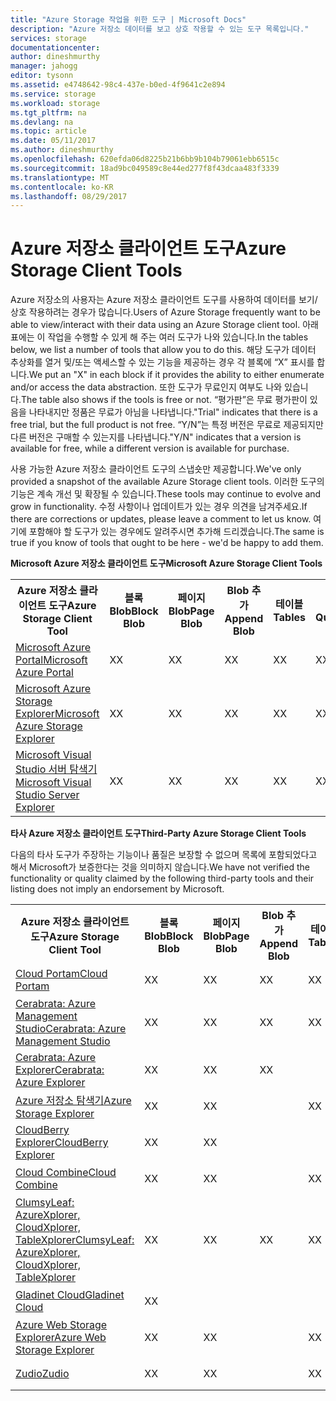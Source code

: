 ```yaml
---
title: "Azure Storage 작업을 위한 도구 | Microsoft Docs"
description: "Azure 저장소 데이터를 보고 상호 작용할 수 있는 도구 목록입니다."
services: storage
documentationcenter: 
author: dineshmurthy
manager: jahogg
editor: tysonn
ms.assetid: e4748642-98c4-437e-b0ed-4f9641c2e894
ms.service: storage
ms.workload: storage
ms.tgt_pltfrm: na
ms.devlang: na
ms.topic: article
ms.date: 05/11/2017
ms.author: dineshmurthy
ms.openlocfilehash: 620efda06d8225b21b6bb9b104b79061ebb6515c
ms.sourcegitcommit: 18ad9bc049589c8e44ed277f8f43dcaa483f3339
ms.translationtype: MT
ms.contentlocale: ko-KR
ms.lasthandoff: 08/29/2017
---
```

# <a name="azure-storage-client-tools"></a><span data-ttu-id="d763b-103">Azure 저장소 클라이언트 도구</span><span class="sxs-lookup"><span data-stu-id="d763b-103">Azure Storage Client Tools</span></span>
<span data-ttu-id="d763b-104">Azure 저장소의 사용자는 Azure 저장소 클라이언트 도구를 사용하여 데이터를 보기/상호 작용하려는 경우가 많습니다.</span><span class="sxs-lookup"><span data-stu-id="d763b-104">Users of Azure Storage frequently want to be able to view/interact with their data using an Azure Storage client tool.</span></span> <span data-ttu-id="d763b-105">아래 표에는 이 작업을 수행할 수 있게 해 주는 여러 도구가 나와 있습니다.</span><span class="sxs-lookup"><span data-stu-id="d763b-105">In the tables below, we list a number of tools that allow you to do this.</span></span> <span data-ttu-id="d763b-106">해당 도구가 데이터 추상화를 열거 및/또는 액세스할 수 있는 기능을 제공하는 경우 각 블록에 “X” 표시를 합니다.</span><span class="sxs-lookup"><span data-stu-id="d763b-106">We put an "X" in each block if it provides the ability to either enumerate and/or access the data abstraction.</span></span> <span data-ttu-id="d763b-107">또한 도구가 무료인지 여부도 나와 있습니다.</span><span class="sxs-lookup"><span data-stu-id="d763b-107">The table also shows if the tools is free or not.</span></span> <span data-ttu-id="d763b-108">“평가판”은 무료 평가판이 있음을 나타내지만 정품은 무료가 아님을 나타냅니다.</span><span class="sxs-lookup"><span data-stu-id="d763b-108">"Trial" indicates that there is a free trial, but the full product is not free.</span></span> <span data-ttu-id="d763b-109">“Y/N”는 특정 버전은 무료로 제공되지만 다른 버전은 구매할 수 있는지를 나타냅니다.</span><span class="sxs-lookup"><span data-stu-id="d763b-109">"Y/N" indicates that a version is available for free, while a different version is available for purchase.</span></span>

<span data-ttu-id="d763b-110">사용 가능한 Azure 저장소 클라이언트 도구의 스냅숏만 제공합니다.</span><span class="sxs-lookup"><span data-stu-id="d763b-110">We've only provided a snapshot of the available Azure Storage client tools.</span></span> <span data-ttu-id="d763b-111">이러한 도구의 기능은 계속 개선 및 확장될 수 있습니다.</span><span class="sxs-lookup"><span data-stu-id="d763b-111">These tools may continue to evolve and grow in functionality.</span></span> <span data-ttu-id="d763b-112">수정 사항이나 업데이트가 있는 경우 의견을 남겨주세요.</span><span class="sxs-lookup"><span data-stu-id="d763b-112">If there are corrections or updates, please leave a comment to let us know.</span></span> <span data-ttu-id="d763b-113">여기에 포함해야 할 도구가 있는 경우에도 알려주시면 추가해 드리겠습니다.</span><span class="sxs-lookup"><span data-stu-id="d763b-113">The same is true if you know of tools that ought to be here - we'd be happy to add them.</span></span>

<span data-ttu-id="d763b-114">**Microsoft Azure 저장소 클라이언트 도구**</span><span class="sxs-lookup"><span data-stu-id="d763b-114">**Microsoft Azure Storage Client Tools**</span></span>

<table>
  <tr>
    <th rowspan="2"><span data-ttu-id="d763b-115">Azure 저장소 클라이언트 도구</span><span class="sxs-lookup"><span data-stu-id="d763b-115">Azure Storage Client Tool</span></span></th>
    <th rowspan="2"><span data-ttu-id="d763b-116">블록 Blob</span><span class="sxs-lookup"><span data-stu-id="d763b-116">Block Blob</span></span></th>
    <th rowspan="2"><span data-ttu-id="d763b-117">페이지 Blob</span><span class="sxs-lookup"><span data-stu-id="d763b-117">Page Blob</span></span></th>
    <th rowspan="2"><span data-ttu-id="d763b-118">Blob 추가</span><span class="sxs-lookup"><span data-stu-id="d763b-118">Append Blob</span></span></th>
    <th rowspan="2"><span data-ttu-id="d763b-119">테이블</span><span class="sxs-lookup"><span data-stu-id="d763b-119">Tables</span></span></th>
    <th rowspan="2"><span data-ttu-id="d763b-120">큐</span><span class="sxs-lookup"><span data-stu-id="d763b-120">Queues</span></span></th>
    <th rowspan="2"><span data-ttu-id="d763b-121">파일</span><span class="sxs-lookup"><span data-stu-id="d763b-121">Files</span></span></th>
    <th rowspan="2"><span data-ttu-id="d763b-122">무료</span><span class="sxs-lookup"><span data-stu-id="d763b-122">Free</span></span></th>
    <th colspan="4"><span data-ttu-id="d763b-123">플랫폼</span><span class="sxs-lookup"><span data-stu-id="d763b-123">Platform</span></span></th>
  </tr>
  <tr>
    <td><span data-ttu-id="d763b-124">웹</span><span class="sxs-lookup"><span data-stu-id="d763b-124">Web</span></span></td>
    <td><span data-ttu-id="d763b-125">Windows</span><span class="sxs-lookup"><span data-stu-id="d763b-125">Windows</span></span></td>
    <td><span data-ttu-id="d763b-126">OSX</span><span class="sxs-lookup"><span data-stu-id="d763b-126">OSX</span></span></td>
    <td><span data-ttu-id="d763b-127">Linux</span><span class="sxs-lookup"><span data-stu-id="d763b-127">Linux</span></span></td>
  </tr>
  <tr>
    <td><span data-ttu-id="d763b-128"><a href="https://azure.microsoft.com/features/azure-portal/">Microsoft Azure Portal</a></span><span class="sxs-lookup"><span data-stu-id="d763b-128"><a href="https://azure.microsoft.com/features/azure-portal/">Microsoft Azure Portal</a></span></span></td>
    <td><span data-ttu-id="d763b-129">X</span><span class="sxs-lookup"><span data-stu-id="d763b-129">X</span></span></td>
    <td><span data-ttu-id="d763b-130">X</span><span class="sxs-lookup"><span data-stu-id="d763b-130">X</span></span></td>
    <td><span data-ttu-id="d763b-131">X</span><span class="sxs-lookup"><span data-stu-id="d763b-131">X</span></span></td>
    <td><span data-ttu-id="d763b-132">X</span><span class="sxs-lookup"><span data-stu-id="d763b-132">X</span></span></td>
    <td><span data-ttu-id="d763b-133">X</span><span class="sxs-lookup"><span data-stu-id="d763b-133">X</span></span></td>
    <td><span data-ttu-id="d763b-134">X</span><span class="sxs-lookup"><span data-stu-id="d763b-134">X</span></span></td>
    <td><span data-ttu-id="d763b-135">Y</span><span class="sxs-lookup"><span data-stu-id="d763b-135">Y</span></span></td>
    <td><span data-ttu-id="d763b-136">X</span><span class="sxs-lookup"><span data-stu-id="d763b-136">X</span></span></td>
    <td></td>
    <td></td>
    <td></td>
  </tr>
  <tr>
    <td><span data-ttu-id="d763b-137"><a href="http://storageexplorer.com/">Microsoft Azure Storage Explorer</a></span><span class="sxs-lookup"><span data-stu-id="d763b-137"><a href="http://storageexplorer.com/">Microsoft Azure Storage Explorer</a></span></span></td>
    <td><span data-ttu-id="d763b-138">X</span><span class="sxs-lookup"><span data-stu-id="d763b-138">X</span></span></td>
    <td><span data-ttu-id="d763b-139">X</span><span class="sxs-lookup"><span data-stu-id="d763b-139">X</span></span></td>
    <td><span data-ttu-id="d763b-140">X</span><span class="sxs-lookup"><span data-stu-id="d763b-140">X</span></span></td>
    <td><span data-ttu-id="d763b-141">X</span><span class="sxs-lookup"><span data-stu-id="d763b-141">X</span></span></td>
    <td><span data-ttu-id="d763b-142">X</span><span class="sxs-lookup"><span data-stu-id="d763b-142">X</span></span></td>
    <td><span data-ttu-id="d763b-143">X</span><span class="sxs-lookup"><span data-stu-id="d763b-143">X</span></span></td>
    <td><span data-ttu-id="d763b-144">Y</span><span class="sxs-lookup"><span data-stu-id="d763b-144">Y</span></span></td>
    <td></td>
    <td><span data-ttu-id="d763b-145">X</span><span class="sxs-lookup"><span data-stu-id="d763b-145">X</span></span></td>
    <td><span data-ttu-id="d763b-146">X</span><span class="sxs-lookup"><span data-stu-id="d763b-146">X</span></span></td>
    <td><span data-ttu-id="d763b-147">X</span><span class="sxs-lookup"><span data-stu-id="d763b-147">X</span></span></td>
  </tr>
  <tr>
    <td><span data-ttu-id="d763b-148"><a href="https://www.visualstudio.com/features/azure-tools-vs.aspx">Microsoft Visual Studio 서버 탐색기</a></span><span class="sxs-lookup"><span data-stu-id="d763b-148"><a href="https://www.visualstudio.com/features/azure-tools-vs.aspx">Microsoft Visual Studio Server Explorer</a></span></span></td>
    <td><span data-ttu-id="d763b-149">X</span><span class="sxs-lookup"><span data-stu-id="d763b-149">X</span></span></td>
    <td><span data-ttu-id="d763b-150">X</span><span class="sxs-lookup"><span data-stu-id="d763b-150">X</span></span></td>
    <td><span data-ttu-id="d763b-151">X</span><span class="sxs-lookup"><span data-stu-id="d763b-151">X</span></span></td>
    <td><span data-ttu-id="d763b-152">X</span><span class="sxs-lookup"><span data-stu-id="d763b-152">X</span></span></td>
    <td><span data-ttu-id="d763b-153">X</span><span class="sxs-lookup"><span data-stu-id="d763b-153">X</span></span></td>
    <td></td>
    <td><span data-ttu-id="d763b-154">Y</span><span class="sxs-lookup"><span data-stu-id="d763b-154">Y</span></span></td>
    <td></td>
    <td><span data-ttu-id="d763b-155">X</span><span class="sxs-lookup"><span data-stu-id="d763b-155">X</span></span></td>
    <td></td>
    <td></td>
  </tr>
</table>

<span data-ttu-id="d763b-156">**타사 Azure 저장소 클라이언트 도구**</span><span class="sxs-lookup"><span data-stu-id="d763b-156">**Third-Party Azure Storage Client Tools**</span></span>

<span data-ttu-id="d763b-157">다음의 타사 도구가 주장하는 기능이나 품질은 보장할 수 없으며 목록에 포함되었다고 해서 Microsoft가 보증한다는 것을 의미하지 않습니다.</span><span class="sxs-lookup"><span data-stu-id="d763b-157">We have not verified the functionality or quality claimed by the following third-party tools and their listing does not imply an endorsement by Microsoft.</span></span>

<table>
  <tr>
    <th rowspan="2"><span data-ttu-id="d763b-158">Azure 저장소 클라이언트 도구</span><span class="sxs-lookup"><span data-stu-id="d763b-158">Azure Storage Client Tool</span></span></th>
    <th rowspan="2"><span data-ttu-id="d763b-159">블록 Blob</span><span class="sxs-lookup"><span data-stu-id="d763b-159">Block Blob</span></span></th>
    <th rowspan="2"><span data-ttu-id="d763b-160">페이지 Blob</span><span class="sxs-lookup"><span data-stu-id="d763b-160">Page Blob</span></span></th>
    <th rowspan="2"><span data-ttu-id="d763b-161">Blob 추가</span><span class="sxs-lookup"><span data-stu-id="d763b-161">Append Blob</span></span></th>
    <th rowspan="2"><span data-ttu-id="d763b-162">테이블</span><span class="sxs-lookup"><span data-stu-id="d763b-162">Tables</span></span></th>
    <th rowspan="2"><span data-ttu-id="d763b-163">큐</span><span class="sxs-lookup"><span data-stu-id="d763b-163">Queues</span></span></th>
    <th rowspan="2"><span data-ttu-id="d763b-164">파일</span><span class="sxs-lookup"><span data-stu-id="d763b-164">Files</span></span></th>
    <th rowspan="2"><span data-ttu-id="d763b-165">무료</span><span class="sxs-lookup"><span data-stu-id="d763b-165">Free</span></span></th>
    <th colspan="4"><span data-ttu-id="d763b-166">플랫폼</span><span class="sxs-lookup"><span data-stu-id="d763b-166">Platform</span></span></th>
  </tr>
  <tr>
    <td><span data-ttu-id="d763b-167">웹</span><span class="sxs-lookup"><span data-stu-id="d763b-167">Web</span></span></td>
    <td><span data-ttu-id="d763b-168">Windows</span><span class="sxs-lookup"><span data-stu-id="d763b-168">Windows</span></span></td>
    <td><span data-ttu-id="d763b-169">OSX</span><span class="sxs-lookup"><span data-stu-id="d763b-169">OSX</span></span></td>
    <td><span data-ttu-id="d763b-170">Linux</span><span class="sxs-lookup"><span data-stu-id="d763b-170">Linux</span></span></td>
  </tr>
  <tr>
    <td><span data-ttu-id="d763b-171"><a href="http://www.cloudportam.com/">Cloud Portam</a></span><span class="sxs-lookup"><span data-stu-id="d763b-171"><a href="http://www.cloudportam.com/">Cloud Portam</a></span></span></td>
    <td><span data-ttu-id="d763b-172">X</span><span class="sxs-lookup"><span data-stu-id="d763b-172">X</span></span></td>
    <td><span data-ttu-id="d763b-173">X</span><span class="sxs-lookup"><span data-stu-id="d763b-173">X</span></span></td>
    <td><span data-ttu-id="d763b-174">X</span><span class="sxs-lookup"><span data-stu-id="d763b-174">X</span></span></td>
    <td><span data-ttu-id="d763b-175">X</span><span class="sxs-lookup"><span data-stu-id="d763b-175">X</span></span></td>
    <td><span data-ttu-id="d763b-176">X</span><span class="sxs-lookup"><span data-stu-id="d763b-176">X</span></span></td>
    <td><span data-ttu-id="d763b-177">X</span><span class="sxs-lookup"><span data-stu-id="d763b-177">X</span></span></td>
    <td><span data-ttu-id="d763b-178">평가판</span><span class="sxs-lookup"><span data-stu-id="d763b-178">Trial</span></span></td>
    <td><span data-ttu-id="d763b-179">X</span><span class="sxs-lookup"><span data-stu-id="d763b-179">X</span></span></td>
    <td></td>
    <td></td>
    <td></td>
  </tr>
  <tr>
    <td><span data-ttu-id="d763b-180"><a href="http://www.cerebrata.com/products/azure-management-studio/introduction">Cerabrata: Azure Management Studio</a></span><span class="sxs-lookup"><span data-stu-id="d763b-180"><a href="http://www.cerebrata.com/products/azure-management-studio/introduction">Cerabrata: Azure Management Studio</a></span></span></td>
    <td><span data-ttu-id="d763b-181">X</span><span class="sxs-lookup"><span data-stu-id="d763b-181">X</span></span></td>
    <td><span data-ttu-id="d763b-182">X</span><span class="sxs-lookup"><span data-stu-id="d763b-182">X</span></span></td>
    <td><span data-ttu-id="d763b-183">X</span><span class="sxs-lookup"><span data-stu-id="d763b-183">X</span></span></td>
    <td><span data-ttu-id="d763b-184">X</span><span class="sxs-lookup"><span data-stu-id="d763b-184">X</span></span></td>
    <td><span data-ttu-id="d763b-185">X</span><span class="sxs-lookup"><span data-stu-id="d763b-185">X</span></span></td>
    <td><span data-ttu-id="d763b-186">X</span><span class="sxs-lookup"><span data-stu-id="d763b-186">X</span></span></td>
    <td><span data-ttu-id="d763b-187">평가판</span><span class="sxs-lookup"><span data-stu-id="d763b-187">Trial</span></span></td>
    <td></td>
    <td><span data-ttu-id="d763b-188">X</span><span class="sxs-lookup"><span data-stu-id="d763b-188">X</span></span></td>
    <td></td>
    <td></td>
  </tr>
  <tr>
    <td><span data-ttu-id="d763b-189"><a href="http://www.cerebrata.com/products/azure-explorer/introduction">Cerabrata: Azure Explorer</a></span><span class="sxs-lookup"><span data-stu-id="d763b-189"><a href="http://www.cerebrata.com/products/azure-explorer/introduction">Cerabrata: Azure Explorer</a></span></span></td>
    <td><span data-ttu-id="d763b-190">X</span><span class="sxs-lookup"><span data-stu-id="d763b-190">X</span></span></td>
    <td><span data-ttu-id="d763b-191">X</span><span class="sxs-lookup"><span data-stu-id="d763b-191">X</span></span></td>
    <td><span data-ttu-id="d763b-192">X</span><span class="sxs-lookup"><span data-stu-id="d763b-192">X</span></span></td>
    <td></td>
    <td></td>
    <td><span data-ttu-id="d763b-193">X</span><span class="sxs-lookup"><span data-stu-id="d763b-193">X</span></span></td>
    <td><span data-ttu-id="d763b-194">Y</span><span class="sxs-lookup"><span data-stu-id="d763b-194">Y</span></span></td>
    <td></td>
    <td><span data-ttu-id="d763b-195">X</span><span class="sxs-lookup"><span data-stu-id="d763b-195">X</span></span></td>
    <td></td>
    <td></td>
  </tr>
  <tr>
    <td><span data-ttu-id="d763b-196"><a href="https://github.com/sebagomez/azurestorageexplorer">Azure 저장소 탐색기</a></span><span class="sxs-lookup"><span data-stu-id="d763b-196"><a href="https://github.com/sebagomez/azurestorageexplorer">Azure Storage Explorer</a></span></span></td>
    <td><span data-ttu-id="d763b-197">X</span><span class="sxs-lookup"><span data-stu-id="d763b-197">X</span></span></td>
    <td><span data-ttu-id="d763b-198">X</span><span class="sxs-lookup"><span data-stu-id="d763b-198">X</span></span></td>
    <td></td>
    <td><span data-ttu-id="d763b-199">X</span><span class="sxs-lookup"><span data-stu-id="d763b-199">X</span></span></td>
    <td><span data-ttu-id="d763b-200">X</span><span class="sxs-lookup"><span data-stu-id="d763b-200">X</span></span></td>
    <td></td>
    <td><span data-ttu-id="d763b-201">Y</span><span class="sxs-lookup"><span data-stu-id="d763b-201">Y</span></span></td>
    <td></td>
    <td><span data-ttu-id="d763b-202">X</span><span class="sxs-lookup"><span data-stu-id="d763b-202">X</span></span></td>
    <td></td>
    <td></td>
  </tr>
  <tr>
    <td><span data-ttu-id="d763b-203"><a href="http://www.cloudberrylab.com/free-microsoft-azure-explorer.aspx">CloudBerry Explorer</a></span><span class="sxs-lookup"><span data-stu-id="d763b-203"><a href="http://www.cloudberrylab.com/free-microsoft-azure-explorer.aspx">CloudBerry Explorer</a></span></span></td>
    <td><span data-ttu-id="d763b-204">X</span><span class="sxs-lookup"><span data-stu-id="d763b-204">X</span></span></td>
    <td><span data-ttu-id="d763b-205">X</span><span class="sxs-lookup"><span data-stu-id="d763b-205">X</span></span></td>
    <td></td>
    <td></td>
    <td></td>
    <td><span data-ttu-id="d763b-206">X</span><span class="sxs-lookup"><span data-stu-id="d763b-206">X</span></span></td>
    <td><span data-ttu-id="d763b-207">Y/N</span><span class="sxs-lookup"><span data-stu-id="d763b-207">Y/N</span></span></td>
    <td></td>
    <td><span data-ttu-id="d763b-208">X</span><span class="sxs-lookup"><span data-stu-id="d763b-208">X</span></span></td>
    <td></td>
    <td></td>
  </tr>
  <tr>
    <td><span data-ttu-id="d763b-209"><a href="http://www.gapotchenko.com/cloudcombine">Cloud Combine</a></span><span class="sxs-lookup"><span data-stu-id="d763b-209"><a href="http://www.gapotchenko.com/cloudcombine">Cloud Combine</a></span></span></td>
    <td><span data-ttu-id="d763b-210">X</span><span class="sxs-lookup"><span data-stu-id="d763b-210">X</span></span></td>
    <td><span data-ttu-id="d763b-211">X</span><span class="sxs-lookup"><span data-stu-id="d763b-211">X</span></span></td>
    <td></td>
    <td><span data-ttu-id="d763b-212">X</span><span class="sxs-lookup"><span data-stu-id="d763b-212">X</span></span></td>
    <td><span data-ttu-id="d763b-213">X</span><span class="sxs-lookup"><span data-stu-id="d763b-213">X</span></span></td>
    <td></td>
    <td><span data-ttu-id="d763b-214">평가판</span><span class="sxs-lookup"><span data-stu-id="d763b-214">Trial</span></span></td>
    <td></td>
    <td><span data-ttu-id="d763b-215">X</span><span class="sxs-lookup"><span data-stu-id="d763b-215">X</span></span></td>
    <td></td>
    <td></td>
  </tr>
  <tr>
    <td><span data-ttu-id="d763b-216"><a href="http://clumsyleaf.com">ClumsyLeaf: AzureXplorer, CloudXplorer, TableXplorer</a></span><span class="sxs-lookup"><span data-stu-id="d763b-216"><a href="http://clumsyleaf.com">ClumsyLeaf: AzureXplorer, CloudXplorer, TableXplorer</a></span></span></td>
    <td><span data-ttu-id="d763b-217">X</span><span class="sxs-lookup"><span data-stu-id="d763b-217">X</span></span></td>
    <td><span data-ttu-id="d763b-218">X</span><span class="sxs-lookup"><span data-stu-id="d763b-218">X</span></span></td>
    <td><span data-ttu-id="d763b-219">X</span><span class="sxs-lookup"><span data-stu-id="d763b-219">X</span></span></td>
    <td><span data-ttu-id="d763b-220">X</span><span class="sxs-lookup"><span data-stu-id="d763b-220">X</span></span></td>
    <td><span data-ttu-id="d763b-221">X</span><span class="sxs-lookup"><span data-stu-id="d763b-221">X</span></span></td>
    <td><span data-ttu-id="d763b-222">X</span><span class="sxs-lookup"><span data-stu-id="d763b-222">X</span></span></td>
    <td><span data-ttu-id="d763b-223">Y</span><span class="sxs-lookup"><span data-stu-id="d763b-223">Y</span></span></td>
    <td></td>
    <td><span data-ttu-id="d763b-224">X</span><span class="sxs-lookup"><span data-stu-id="d763b-224">X</span></span></td>
    <td></td>
    <td></td>
  </tr>
  <tr>
    <td><span data-ttu-id="d763b-225"><a href="http://www.gladinet.com/Azure-Storage/index.htm">Gladinet Cloud</a></span><span class="sxs-lookup"><span data-stu-id="d763b-225"><a href="http://www.gladinet.com/Azure-Storage/index.htm">Gladinet Cloud</a></span></span></td>
    <td><span data-ttu-id="d763b-226">X</span><span class="sxs-lookup"><span data-stu-id="d763b-226">X</span></span></td>
    <td></td>
    <td></td>
    <td></td>
    <td></td>
    <td></td>
    <td><span data-ttu-id="d763b-227">평가판</span><span class="sxs-lookup"><span data-stu-id="d763b-227">Trial</span></span></td>
    <td></td>
    <td><span data-ttu-id="d763b-228">X</span><span class="sxs-lookup"><span data-stu-id="d763b-228">X</span></span></td>
    <td></td>
    <td></td>
  </tr>
  <tr>
    <td><span data-ttu-id="d763b-229"><a href="http://storageexplorer.codeplex.com/">Azure Web Storage Explorer</a></span><span class="sxs-lookup"><span data-stu-id="d763b-229"><a href="http://storageexplorer.codeplex.com/">Azure Web Storage Explorer</a></span></span></td>
    <td><span data-ttu-id="d763b-230">X</span><span class="sxs-lookup"><span data-stu-id="d763b-230">X</span></span></td>
    <td><span data-ttu-id="d763b-231">X</span><span class="sxs-lookup"><span data-stu-id="d763b-231">X</span></span></td>
    <td></td>
    <td><span data-ttu-id="d763b-232">X</span><span class="sxs-lookup"><span data-stu-id="d763b-232">X</span></span></td>
    <td><span data-ttu-id="d763b-233">X</span><span class="sxs-lookup"><span data-stu-id="d763b-233">X</span></span></td>
    <td></td>
    <td><span data-ttu-id="d763b-234">Y</span><span class="sxs-lookup"><span data-stu-id="d763b-234">Y</span></span></td>
    <td><span data-ttu-id="d763b-235">X</span><span class="sxs-lookup"><span data-stu-id="d763b-235">X</span></span></td>
    <td></td>
    <td></td>
    <td></td>
  </tr>
  <tr>
    <td><span data-ttu-id="d763b-236"><a href="https://zudio.co/">Zudio</a></span><span class="sxs-lookup"><span data-stu-id="d763b-236"><a href="https://zudio.co/">Zudio</a></span></span></td>
    <td><span data-ttu-id="d763b-237">X</span><span class="sxs-lookup"><span data-stu-id="d763b-237">X</span></span></td>
    <td><span data-ttu-id="d763b-238">X</span><span class="sxs-lookup"><span data-stu-id="d763b-238">X</span></span></td>
    <td></td>
    <td><span data-ttu-id="d763b-239">X</span><span class="sxs-lookup"><span data-stu-id="d763b-239">X</span></span></td>
    <td><span data-ttu-id="d763b-240">X</span><span class="sxs-lookup"><span data-stu-id="d763b-240">X</span></span></td>
    <td><span data-ttu-id="d763b-241">X</span><span class="sxs-lookup"><span data-stu-id="d763b-241">X</span></span></td>
    <td><span data-ttu-id="d763b-242">평가판</span><span class="sxs-lookup"><span data-stu-id="d763b-242">Trial</span></span></td>
    <td><span data-ttu-id="d763b-243">X</span><span class="sxs-lookup"><span data-stu-id="d763b-243">X</span></span></td>
    <td></td>
    <td></td>
    <td></td>
  </tr>
</table>
